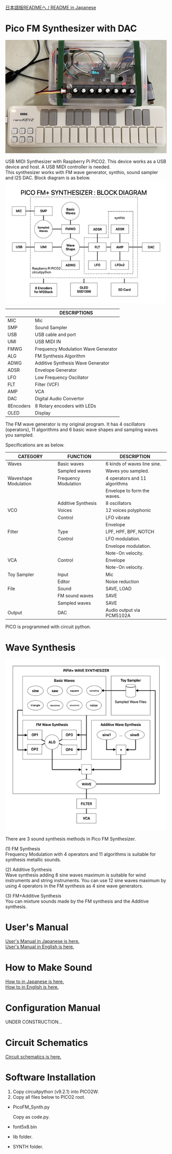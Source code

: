 [日本語版READMEへ / README in Japanese](https://github.com/ohira-s/PicoFM_Synth/tree/main/README_jp.md)  
# Pico FM Synthesizer with DAC
![PiFMS](https://github.com/ohira-s/PicoFM_Synth/blob/main/Doc/images/PiFMSynth.jpg)  

USB MIDI Synthesizer with Raspberry Pi PICO2.  This device works as a USB device and host.  A USB MIDI controller is needed.  
This synthesizer works with FM wave generator, synthio, sound sampler and I2S DAC.  Block diagram is as below.  
![Block Diagram](https://github.com/ohira-s/PicoFM_Synth/blob/main/Doc/images/PiFMSynth_Block_Diagram.png)  

||DESCRIPTIONS|
|---|---|
|MIC|Mic|
|SMP|Sound Sampler|
|USB|USB cable and port|
|UMI|USB MIDI IN|
|FMWG|Frequency Modulation Wave Generator|
|ALG|FM Synthesis Algorithm|
|ADWG|Additive Synthesis Wave Generator|
|ADSR|Envelope Generator|
|LFO|Low Frequency Oscillator|
|FLT|Filter (VCF)|
|AMP|VCA|
|DAC|Digital Audio Convertor|
|8Encoders|8 Rotary encoders with LEDs|
|OLED|Display|

The FM wave generator is my original program.  It has 4 oscillators (operators), 11 algorithms and 6 basic wave shapes and sampling waves you sampled.  

Specifications are as below.  

|CATEGORY|FUNCTION|DESCRIPTION|
|---|---|---|
|Waves|Basic waves|6 kinds of waves line sine.|
||Sampled waves|Waves you sampled.|
|Waveshape Modulation|Frequency Modulation|4 operators and 11 algorithms|
|||Envelope to form the waves.|
||Additive Synthesis|8 oscillators|
|VCO|Voices|12 voices polyphonic|
||Control|LFO vibrate|
|||Envelope|
|Filter|Type|LPF, HPF, BPF, NOTCH|
||Control|LFO modulation.|
|||Envelope modulation.|
|||Note-On velocity.|
|VCA|Control| Envelope |
|||Note-On velocity.|
|Toy Sampler|Input|Mic|
||Editor|Noise reduction|
|File|Sound|SAVE, LOAD|
||FM sound waves|SAVE|
||Sampled waves|SAVE|
|Output|DAC|Audio output via PCM5102A|

PICO is programmed with circuit python.  

# Wave Synthesis
![PiFMS](https://github.com/ohira-s/PicoFM_Synth/blob/main/Doc/images/PiFMS_Wave_Synthesis.png)  

There are 3 sound synthesis methods in Pico FM Synthesizer.  

(1) FM Synthesis  
Frequency Modulation with 4 operators and 11 algorithms is suitable for synthesis metallic sounds.    

(2) Additive Synthesis  
Wave synthesis adding 8 sine waves maximum is suitable for wind instruments and string instruments.  You can use 12 sine waves maximum by using 4 operators in the FM synthesis as 4 sine wave generators.  

(3) FM+Additive Synthesis  
You can mixture sounds made by the FM synthesis and the Additive synthesis.

# User's Manual
[User's Manual in Japanese is here.](https://github.com/ohira-s/PicoFM_Synth/blob/main/Doc/UsersManual_jp.md)  
[User's Manual in English is here.](https://github.com/ohira-s/PicoFM_Synth/blob/main/Doc/UsersManual.md)

# How to Make Sound
[How to in Japanese is here.](https://github.com/ohira-s/PicoFM_Synth/blob/main/Doc/SoundMaking_jp.md)  
[How to in English is here.](https://github.com/ohira-s/PicoFM_Synth/blob/main/Doc/SoundMaking.md)

# Configuration Manual
UNDER CONSTRUCTION...  

# Circuit Schematics
[Circuit schematics is here.](https://github.com/ohira-s/PicoFM_Synth/blob/main/Doc/images/PiFMSynth_sch.png)  

# Software Installation
1) Copy circuitpython (v9.2.1) into PICO2W.  
2) Copy all files below to PICO2 root.  

- PicoFM_Synth.py  

	Copy as code.py.  

- font5x8.bin
- lib folder.  
- SYNTH folder.  
